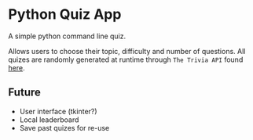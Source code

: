# Python Quiz App

A simple python command line quiz.

Allows users to choose their topic, difficulty and number of questions. All quizes are randomly generated at runtime through 
`The Trivia API` found [here](https://the-trivia-api.com).

## Future
- User interface (tkinter?)
- Local leaderboard
- Save past quizes for re-use
